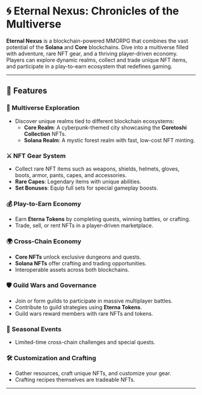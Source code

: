 # 🌀 Eternal Nexus: Chronicles of the Multiverse

**Eternal Nexus** is a blockchain-powered MMORPG that combines the vast potential of the **Solana** and **Core** blockchains. Dive into a multiverse filled with adventure, rare NFT gear, and a thriving player-driven economy. Players can explore dynamic realms, collect and trade unique NFT items, and participate in a play-to-earn ecosystem that redefines gaming.

---

## 🚀 **Features**

### 🌌 Multiverse Exploration
- Discover unique realms tied to different blockchain ecosystems:
  - **Core Realm**: A cyberpunk-themed city showcasing the **Coretoshi Collection** NFTs.
  - **Solana Realm**: A mystic forest realm with fast, low-cost NFT minting.

### ⚔️ NFT Gear System
- Collect rare NFT items such as weapons, shields, helmets, gloves, boots, armor, pants, capes, and accessories.
- **Rare Capes**: Legendary items with unique abilities.
- **Set Bonuses**: Equip full sets for special gameplay boosts.

### 💰 Play-to-Earn Economy
- Earn **Eterna Tokens** by completing quests, winning battles, or crafting.
- Trade, sell, or rent NFTs in a player-driven marketplace.

### 🌍 Cross-Chain Economy
- **Core NFTs** unlock exclusive dungeons and quests.
- **Solana NFTs** offer crafting and trading opportunities.
- Interoperable assets across both blockchains.

### 🛡️ Guild Wars and Governance
- Join or form guilds to participate in massive multiplayer battles.
- Contribute to guild strategies using **Eterna Tokens**.
- Guild wars reward members with rare NFTs and tokens.

### 🎉 Seasonal Events
- Limited-time cross-chain challenges and special quests.

### 🛠️ Customization and Crafting
- Gather resources, craft unique NFTs, and customize your gear.
- Crafting recipes themselves are tradeable NFTs.

---



